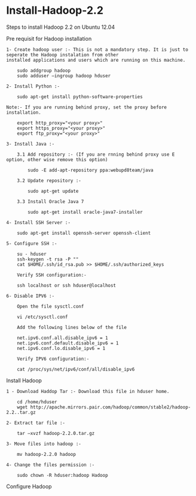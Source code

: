 Install-Hadoop-2.2
==================

Steps to install Hadoop 2.2 on Ubuntu 12.04

Pre requisit for Hadoop installation

	1- Create hadoop user :- This is not a mandatory step. It is just to seperate the Hadoop instalation from other
	installed applications and users which are running on this machine.

    	sudo addgroup hadoop
    	sudo adduser —ingroup hadoop hduser

	2- Install Python :- 
	
		sudo apt-get install python-software-properties
	
	Note:- If you are running behind proxy, set the proxy before installation.
	
		export http_proxy="<your proxy>"
		export https_proxy="<your proxy>"
		export ftp_proxy="<your proxy>"
	
	3- Install Java :- 
	
		3.1 Add repository :- (If you are rnning behind proxy use E option, other wise remove this option)
		
			sudo -E add-apt-repository ppa:webupd8team/java
		
		3.2 Update repository :- 
	
			sudo apt-get update
			
		3.3 Install Oracle Java 7
		
			sudo apt-get install oracle-java7-installer
			
	4- Install SSH Server :-
	
		sudo apt-get install openssh-server openssh-client
		
	5- Configure SSH :- 
	
		su - hduser
		ssh-keygen -t rsa -P ""
		cat $HOME/.ssh/id_rsa.pub >> $HOME/.ssh/authorized_keys
	
		Verify SSH configuration:-  
		
		ssh localhost or ssh hduser@localhost
	
	6- Disable IPV6 :- 
	
		Open the file sysctl.conf
	
		vi /etc/sysctl.conf
	
		Add the following lines below of the file
	
		net.ipv6.conf.all.disable_ipv6 = 1
		net.ipv6.conf.default.disable_ipv6 = 1
		net.ipv6.conf.lo.disable_ipv6 = 1
		
		Verify IPV6 configuration:-  
	
		cat /proc/sys/net/ipv6/conf/all/disable_ipv6
	
Install Hadoop

	1 - Download Haddop Tar :- Download this file in hduser home.
	
		cd /home/hduser
		wget http://apache.mirrors.pair.com/hadoop/common/stable2/hadoop-2.2..tar.gz
		
	2- Extract tar file :-
		
		tar –xvzf hadoop-2.2.0.tar.gz
		
	3- Move files into hadoop :- 
	
		mv hadoop-2.2.0 hadoop
		
	4- Change the files permission :- 
		
		sudo chown -R hduser:hadoop Hadoop
		
Configure Hadoop	

	
	
	
	
	
	
	
	
	
	
